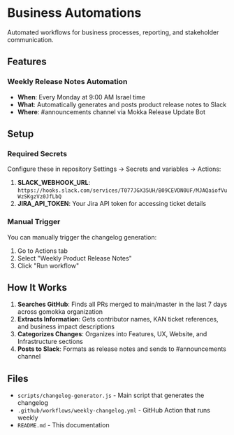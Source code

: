 # Business Automations

Automated workflows for business processes, reporting, and stakeholder communication.

## Features

### Weekly Release Notes Automation
- **When**: Every Monday at 9:00 AM Israel time
- **What**: Automatically generates and posts product release notes to Slack
- **Where**: #announcements channel via Mokka Release Update Bot

## Setup

### Required Secrets
Configure these in repository Settings → Secrets and variables → Actions:

1. **SLACK_WEBHOOK_URL**: `https://hooks.slack.com/services/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`
2. **JIRA_API_TOKEN**: Your Jira API token for accessing ticket details

### Manual Trigger
You can manually trigger the changelog generation:
1. Go to Actions tab
2. Select "Weekly Product Release Notes" 
3. Click "Run workflow"

## How It Works

1. **Searches GitHub**: Finds all PRs merged to main/master in the last 7 days across gomokka organization
2. **Extracts Information**: Gets contributor names, KAN ticket references, and business impact descriptions
3. **Categorizes Changes**: Organizes into Features, UX, Website, and Infrastructure sections
4. **Posts to Slack**: Formats as release notes and sends to #announcements channel

## Files

- `scripts/changelog-generator.js` - Main script that generates the changelog
- `.github/workflows/weekly-changelog.yml` - GitHub Action that runs weekly
- `README.md` - This documentation